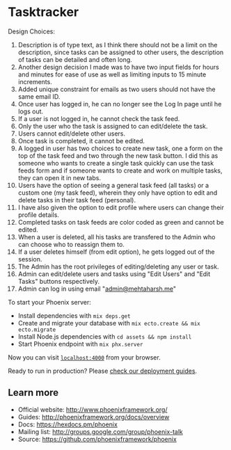 # Tasktracker

Design Choices:
1. Description is of type text, as I think there should not be a limit on the description, since tasks can be assigned to other users, the description of tasks can be detailed and often long.
2. Another design decision I made was to have two input fields for hours and minutes for ease of use as well as limiting inputs to 15 minute increments.
3. Added unique constraint for emails as two users should not have the same email ID.
4. Once user has logged in, he can no longer see the Log In page until he logs out.
5. If a user is not logged in, he cannot check the task feed.
6. Only the user who the task is assigned to can edit/delete the task.
7. Users cannot edit/delete other users.
8. Once task is completed, it cannot be edited.
9. A logged in user has two choices to create new task, one a form on the top of the task feed and two through the new task button. I did this as someone who wants to create a single task quickly can use the task feeds form and if someone wants to create and work on multiple tasks, they can open it in new tabs.
10. Users have the option of seeing a general task feed (all tasks) or a custom one (my task feed), wherein they only have option to edit and delete tasks in their task feed (personal).
11. I have also given the option to edit profile where users can change their profile details.
12. Completed tasks on task feeds are color coded as green and cannot be edited.
13. When a user is deleted, all his tasks are transfered to the Admin who can choose who to reassign them to.
14. If a user deletes himself (from edit option), he gets logged out of the session.
15. The Admin has the root privileges of editing/deleting any user or task.
16. Admin can edit/delete users and tasks using "Edit Users" and "Edit Tasks" buttons respectively.
17. Admin can log in using email "admin@mehtaharsh.me"

To start your Phoenix server:

  * Install dependencies with `mix deps.get`
  * Create and migrate your database with `mix ecto.create && mix ecto.migrate`
  * Install Node.js dependencies with `cd assets && npm install`
  * Start Phoenix endpoint with `mix phx.server`

Now you can visit [`localhost:4000`](http://localhost:4000) from your browser.

Ready to run in production? Please [check our deployment guides](http://www.phoenixframework.org/docs/deployment).

## Learn more

  * Official website: http://www.phoenixframework.org/
  * Guides: http://phoenixframework.org/docs/overview
  * Docs: https://hexdocs.pm/phoenix
  * Mailing list: http://groups.google.com/group/phoenix-talk
  * Source: https://github.com/phoenixframework/phoenix
